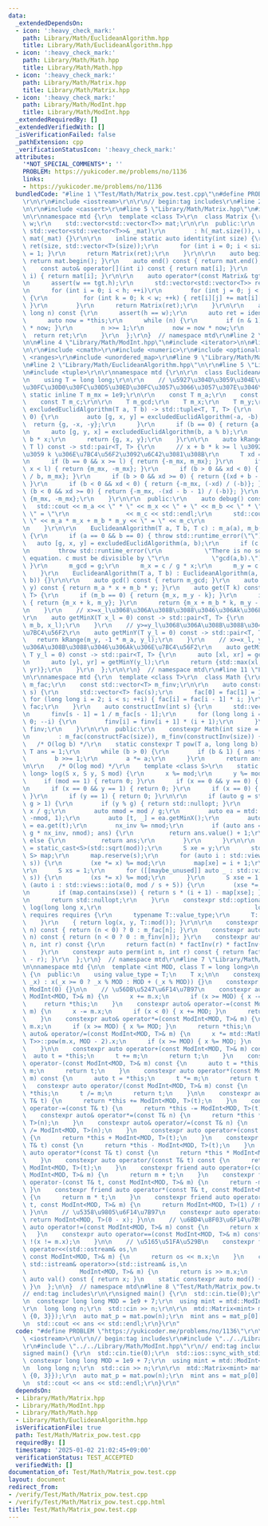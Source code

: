 ```yaml
---
data:
  _extendedDependsOn:
  - icon: ':heavy_check_mark:'
    path: Library/Math/EuclideanAlgorithm.hpp
    title: Library/Math/EuclideanAlgorithm.hpp
  - icon: ':heavy_check_mark:'
    path: Library/Math/Math.hpp
    title: Library/Math/Math.hpp
  - icon: ':heavy_check_mark:'
    path: Library/Math/Matrix.hpp
    title: Library/Math/Matrix.hpp
  - icon: ':heavy_check_mark:'
    path: Library/Math/ModInt.hpp
    title: Library/Math/ModInt.hpp
  _extendedRequiredBy: []
  _extendedVerifiedWith: []
  _isVerificationFailed: false
  _pathExtension: cpp
  _verificationStatusIcon: ':heavy_check_mark:'
  attributes:
    '*NOT_SPECIAL_COMMENTS*': ''
    PROBLEM: https://yukicoder.me/problems/no/1136
    links:
    - https://yukicoder.me/problems/no/1136
  bundledCode: "#line 1 \"Test/Math/Matrix_pow.test.cpp\"\n#define PROBLEM \"https://yukicoder.me/problems/no/1136\"\
    \r\n\r\n#include <iostream>\r\n\r\n// begin:tag includes\r\n#line 2 \"Library/Math/Matrix.hpp\"\
    \n\r\n#include <cassert>\r\n#line 5 \"Library/Math/Matrix.hpp\"\n#include <vector>\r\
    \n\r\nnamespace mtd {\r\n  template <class T>\r\n  class Matrix {\r\n    int h,\
    \ w;\r\n    std::vector<std::vector<T>> mat;\r\n\r\n  public:\r\n    Matrix(const\
    \ std::vector<std::vector<T>>& _mat)\r\n        : h(_mat.size()), w(_mat[0].size()),\
    \ mat(_mat) {}\r\n\r\n    inline static auto identity(int size) {\r\n      std::vector<std::vector<T>>\
    \ ret(size, std::vector<T>(size));\r\n      for (int i = 0; i < size; ++i) { ret[i][i]\
    \ = 1; }\r\n      return Matrix(ret);\r\n    }\r\n\r\n    auto begin() const {\
    \ return mat.begin(); }\r\n    auto end() const { return mat.end(); }\r\n\r\n\
    \    const auto& operator[](int i) const { return mat[i]; }\r\n    auto& operator[](int\
    \ i) { return mat[i]; }\r\n\r\n    auto operator*(const Matrix& tgt) const {\r\
    \n      assert(w == tgt.h);\r\n      std::vector<std::vector<T>> ret(h, std::vector<T>(tgt.w));\r\
    \n      for (int i = 0; i < h; ++i)\r\n        for (int j = 0; j < tgt.w; ++j)\
    \ {\r\n          for (int k = 0; k < w; ++k) { ret[i][j] += mat[i][k] * tgt[k][j];\
    \ }\r\n        }\r\n      return Matrix(ret);\r\n    }\r\n\r\n    auto pow(long\
    \ long n) const {\r\n      assert(h == w);\r\n      auto ret = identity(h);\r\n\
    \      auto now = *this;\r\n      while (n) {\r\n        if (n & 1) { ret = ret\
    \ * now; }\r\n        n >>= 1;\r\n        now = now * now;\r\n      }\r\n    \
    \  return ret;\r\n    }\r\n  };\r\n}  // namespace mtd\r\n#line 2 \"Library/Math/ModInt.hpp\"\
    \n\n#line 4 \"Library/Math/ModInt.hpp\"\n#include <iterator>\n\n#line 2 \"Library/Math/Math.hpp\"\
    \n\r\n#include <cmath>\r\n#include <numeric>\r\n#include <optional>\r\n#include\
    \ <ranges>\r\n#include <unordered_map>\r\n#line 9 \"Library/Math/Math.hpp\"\n\r\
    \n#line 2 \"Library/Math/EuclideanAlgorithm.hpp\"\n\r\n#line 5 \"Library/Math/EuclideanAlgorithm.hpp\"\
    \n#include <tuple>\r\n\r\nnamespace mtd {\r\n\r\n  class EuclideanAlgorithm {\r\
    \n    using T = long long;\r\n\r\n    // \u5927\u304D\u3059\u304E\u308B\u3068\u30AA\
    \u30FC\u30D0\u30FC\u30D5\u30ED\u30FC\u3057\u3066\u3057\u307E\u3046\r\n    const\
    \ static inline T m_mx = 1e9;\r\n\r\n    const T m_a;\r\n    const T m_b;\r\n\
    \    const T m_c;\r\n\r\n    T m_gcd;\r\n    T m_x;\r\n    T m_y;\r\n\r\n    auto\
    \ excludedEuclidAlgorithm(T a, T b) -> std::tuple<T, T, T> {\r\n      if (a <\
    \ 0) {\r\n        auto [g, x, y] = excludedEuclidAlgorithm(-a, -b);\r\n      \
    \  return {g, -x, -y};\r\n      }\r\n      if (b == 0) { return {a, 1, 0}; }\r\
    \n      auto [g, y, x] = excludedEuclidAlgorithm(b, a % b);\r\n      y -= a /\
    \ b * x;\r\n      return {g, x, y};\r\n    }\r\n\r\n    auto kRange(T x, T b,\
    \ T l) const -> std::pair<T, T> {\r\n      // x + b * k >= l \u3092\u6E80\u305F\
    \u3059 k \u306E\u7BC4\u56F2\u3092\u6C42\u3081\u308B\r\n      T xd = (l - x);\r\
    \n      if (b == 0 && x >= l) { return {-m_mx, m_mx}; }\r\n      if (b == 0 &&\
    \ x < l) { return {m_mx, -m_mx}; }\r\n      if (b > 0 && xd < 0) { return {xd\
    \ / b, m_mx}; }\r\n      if (b > 0 && xd >= 0) { return {(xd + b - 1) / b, m_mx};\
    \ }\r\n      if (b < 0 && xd < 0) { return {-m_mx, (-xd) / (-b)}; }\r\n      if\
    \ (b < 0 && xd >= 0) { return {-m_mx, -(xd - b - 1) / (-b)}; }\r\n      return\
    \ {m_mx, -m_mx};\r\n    }\r\n\r\n  public:\r\n    auto debug() const {\r\n   \
    \   std::cout << m_a << \" * \" << m_x << \" + \" << m_b << \" * \" << m_y <<\
    \ \" = \"\r\n                << m_c << std::endl;\r\n      std::cout << \"calc:\
    \ \" << m_a * m_x + m_b * m_y << \" = \" << m_c\r\n                << std::endl;\r\
    \n    }\r\n\r\n    EuclideanAlgorithm(T a, T b, T c) : m_a(a), m_b(b), m_c(c)\
    \ {\r\n      if (a == 0 && b == 0) { throw std::runtime_error(\"\"); }\r\n   \
    \   auto [g, x, y] = excludedEuclidAlgorithm(a, b);\r\n      if (c % g > 0) {\r\
    \n        throw std::runtime_error(\r\n            \"There is no solution to the\
    \ equation. c must be divisible by \"\r\n            \"gcd(a,b).\");\r\n     \
    \ }\r\n      m_gcd = g;\r\n      m_x = c / g * x;\r\n      m_y = c / g * y;\r\n\
    \    }\r\n    EuclideanAlgorithm(T a, T b) : EuclideanAlgorithm(a, b, std::gcd(a,\
    \ b)) {}\r\n\r\n    auto gcd() const { return m_gcd; }\r\n    auto get(T x, T\
    \ y) const { return m_a * x + m_b * y; }\r\n    auto get(T k) const -> std::pair<T,\
    \ T> {\r\n      if (m_b == 0) { return {m_x, m_y - k}; }\r\n      if (m_a == 0)\
    \ { return {m_x + k, m_y}; }\r\n      return {m_x + m_b * k, m_y - m_a * k};\r\
    \n    }\r\n    // x>=x_l\u3068\u306A\u308B\u3088\u3046\u306Ak\u306E\u7BC4\u56F2\
    \r\n    auto getMinX(T x_l = 0) const -> std::pair<T, T> {\r\n      return kRange(m_x,\
    \ m_b, x_l);\r\n    }\r\n    // y>=y_l\u3068\u306A\u308B\u3088\u3046\u306Ak\u306E\
    \u7BC4\u56F2\r\n    auto getMinY(T y_l = 0) const -> std::pair<T, T> {\r\n   \
    \   return kRange(m_y, -1 * m_a, y_l);\r\n    }\r\n    // x>=x_l, y>=y_l\u3068\
    \u306A\u308B\u3088\u3046\u306Ak\u306E\u7BC4\u56F2\r\n    auto getMin(T x_l = 0,\
    \ T y_l = 0) const -> std::pair<T, T> {\r\n      auto [xl, xr] = getMinX(x_l);\r\
    \n      auto [yl, yr] = getMinY(y_l);\r\n      return {std::max(xl, yl), std::min(xr,\
    \ yr)};\r\n    }\r\n  };\r\n\r\n}  // namespace mtd\r\n#line 11 \"Library/Math/Math.hpp\"\
    \n\r\nnamespace mtd {\r\n  template <class T>\r\n  class Math {\r\n    const std::vector<T>\
    \ m_fac;\r\n    const std::vector<T> m_finv;\r\n\r\n    auto constructFac(int\
    \ s) {\r\n      std::vector<T> fac(s);\r\n      fac[0] = fac[1] = 1;\r\n     \
    \ for (long long i = 2; i < s; ++i) { fac[i] = fac[i - 1] * i; }\r\n      return\
    \ fac;\r\n    }\r\n    auto constructInv(int s) {\r\n      std::vector<T> finv(s);\r\
    \n      finv[s - 1] = 1 / m_fac[s - 1];\r\n      for (long long i = s - 2; i >=\
    \ 0; --i) {\r\n        finv[i] = finv[i + 1] * (i + 1);\r\n      }\r\n      return\
    \ finv;\r\n    }\r\n\r\n  public:\r\n    constexpr Math(int size = 3 * static_cast<int>(1e6))\r\
    \n        : m_fac(constructFac(size)), m_finv(constructInv(size)) {}\r\n\r\n \
    \   /* O(log b) */\r\n    static constexpr T pow(T a, long long b) {\r\n     \
    \ T ans = 1;\r\n      while (b > 0) {\r\n        if (b & 1) { ans *= a; }\r\n\
    \        b >>= 1;\r\n        a *= a;\r\n      }\r\n      return ans;\r\n    }\r\
    \n\r\n    /* O(log mod) */\r\n    template <class S>\r\n    static constexpr std::optional<long\
    \ long> log(S x, S y, S mod) {\r\n      x %= mod;\r\n      y %= mod;\r\n\r\n \
    \     if (mod == 1) { return 0; }\r\n      if (x == 0 && y == 0) { return 1; }\r\
    \n      if (x == 0 && y == 1) { return 0; }\r\n      if (x == 0) { return std::nullopt;\
    \ }\r\n      if (y == 1) { return 0; }\r\n\r\n      if (auto g = std::gcd(x, mod);\
    \ g > 1) {\r\n        if (y % g) { return std::nullopt; }\r\n        auto nx =\
    \ x / g;\r\n        auto nmod = mod / g;\r\n        auto ea = mtd::EuclideanAlgorithm(nx,\
    \ -nmod, 1);\r\n        auto [t, _] = ea.getMinX();\r\n        auto [nx_inv, __]\
    \ = ea.get(t);\r\n        nx_inv %= nmod;\r\n        if (auto ans = log(x, y /\
    \ g * nx_inv, nmod); ans) {\r\n          return ans.value() + 1;\r\n        }\
    \ else {\r\n          return ans;\r\n        }\r\n      }\r\n\r\n      auto s\
    \ = static_cast<S>(std::sqrt(mod));\r\n      S xe = y;\r\n      std::unordered_map<S,\
    \ S> map;\r\n      map.reserve(s);\r\n      for (auto i : std::views::iota(0,\
    \ s)) {\r\n        (xe *= x) %= mod;\r\n        map[xe] = i + 1;\r\n      }\r\n\
    \r\n      S xs = 1;\r\n      for ([[maybe_unused]] auto _ : std::views::iota(0,\
    \ s)) {\r\n        (xs *= x) %= mod;\r\n      }\r\n      S xse = 1;\r\n      for\
    \ (auto i : std::views::iota(0, mod / s + 5)) {\r\n        (xse *= xs) %= mod;\r\
    \n        if (map.contains(xse)) { return s * (i + 1) - map[xse]; }\r\n      }\r\
    \n      return std::nullopt;\r\n    }\r\n    constexpr std::optional<long long>\
    \ log(long long x,\r\n                                           long long y)\
    \ requires requires {\r\n      typename T::value_type;\r\n      T::mod();\r\n\
    \    }\r\n    { return log(x, y, T::mod()); }\r\n\r\n    constexpr auto fact(int\
    \ n) const { return (n < 0) ? 0 : m_fac[n]; }\r\n    constexpr auto factInv(int\
    \ n) const { return (n < 0 ? 0 : m_finv[n]); }\r\n    constexpr auto comb(int\
    \ n, int r) const {\r\n      return fact(n) * factInv(r) * factInv(n - r);\r\n\
    \    }\r\n    constexpr auto perm(int n, int r) const { return fact(n) * factInv(n\
    \ - r); }\r\n  };\r\n}  // namespace mtd\r\n#line 7 \"Library/Math/ModInt.hpp\"\
    \n\nnamespace mtd {\n\n  template <int MOD, class T = long long>\n  class ModInt\
    \ {\n  public:\n    using value_type = T;\n    T x;\n\n    constexpr ModInt(T\
    \ _x) : x(_x >= 0 ? _x % MOD : MOD + (_x % MOD)) {}\n    constexpr ModInt() :\
    \ ModInt(0) {}\n\n    // \u56DB\u5247\u6F14\u7B97\n    constexpr auto& operator+=(const\
    \ ModInt<MOD, T>& m) {\n      x += m.x;\n      if (x >= MOD) { x -= MOD; }\n \
    \     return *this;\n    }\n    constexpr auto& operator-=(const ModInt<MOD, T>&\
    \ m) {\n      x -= m.x;\n      if (x < 0) { x += MOD; }\n      return *this;\n\
    \    }\n    constexpr auto& operator*=(const ModInt<MOD, T>& m) {\n      x *=\
    \ m.x;\n      if (x >= MOD) { x %= MOD; }\n      return *this;\n    }\n    constexpr\
    \ auto& operator/=(const ModInt<MOD, T>& m) {\n      x *= mtd::Math<ModInt<MOD,\
    \ T>>::pow(m.x, MOD - 2).x;\n      if (x >= MOD) { x %= MOD; }\n      return *this;\n\
    \    }\n\n    constexpr auto operator+(const ModInt<MOD, T>& m) const {\n    \
    \  auto t = *this;\n      t += m;\n      return t;\n    }\n    constexpr auto\
    \ operator-(const ModInt<MOD, T>& m) const {\n      auto t = *this;\n      t -=\
    \ m;\n      return t;\n    }\n    constexpr auto operator*(const ModInt<MOD, T>&\
    \ m) const {\n      auto t = *this;\n      t *= m;\n      return t;\n    }\n \
    \   constexpr auto operator/(const ModInt<MOD, T>& m) const {\n      auto t =\
    \ *this;\n      t /= m;\n      return t;\n    }\n\n    constexpr auto& operator+=(const\
    \ T& t) {\n      return *this += ModInt<MOD, T>(t);\n    }\n    constexpr auto&\
    \ operator-=(const T& t) {\n      return *this -= ModInt<MOD, T>(t);\n    }\n\
    \    constexpr auto& operator*=(const T& n) {\n      return *this *= ModInt<MOD,\
    \ T>(n);\n    }\n    constexpr auto& operator/=(const T& n) {\n      return *this\
    \ /= ModInt<MOD, T>(n);\n    }\n    constexpr auto operator+(const T& t) const\
    \ {\n      return *this + ModInt<MOD, T>(t);\n    }\n    constexpr auto operator-(const\
    \ T& t) const {\n      return *this - ModInt<MOD, T>(t);\n    }\n    constexpr\
    \ auto operator*(const T& t) const {\n      return *this * ModInt<MOD, T>(t);\n\
    \    }\n    constexpr auto operator/(const T& t) const {\n      return *this /\
    \ ModInt<MOD, T>(t);\n    }\n    constexpr friend auto operator+(const T& t, const\
    \ ModInt<MOD, T>& m) {\n      return m + t;\n    }\n    constexpr friend auto\
    \ operator-(const T& t, const ModInt<MOD, T>& m) {\n      return -m + t;\n   \
    \ }\n    constexpr friend auto operator*(const T& t, const ModInt<MOD, T>& m)\
    \ {\n      return m * t;\n    }\n    constexpr friend auto operator/(const T&\
    \ t, const ModInt<MOD, T>& m) {\n      return ModInt<MOD, T>(1) / m * t;\n   \
    \ }\n\n    // \u5358\u9805\u6F14\u7B97\n    constexpr auto operator-() const {\
    \ return ModInt<MOD, T>(0 - x); }\n\n    // \u6BD4\u8F03\u6F14\u7B97\n    constexpr\
    \ auto operator!=(const ModInt<MOD, T>& m) const {\n      return x != m.x;\n \
    \   }\n    constexpr auto operator==(const ModInt<MOD, T>& m) const {\n      return\
    \ !(x != m.x);\n    }\n\n    // \u5165\u51FA\u529B\n    constexpr friend std::ostream&\
    \ operator<<(std::ostream& os,\n                                             \
    \ const ModInt<MOD, T>& m) {\n      return os << m.x;\n    }\n    constexpr friend\
    \ std::istream& operator>>(std::istream& is,\n                               \
    \               ModInt<MOD, T>& m) {\n      return is >> m.x;\n    }\n\n    constexpr\
    \ auto val() const { return x; }\n    static constexpr auto mod() { return MOD;\
    \ }\n  };\n\n}  // namespace mtd\n#line 8 \"Test/Math/Matrix_pow.test.cpp\"\n\
    // end:tag includes\r\n\r\nsigned main() {\r\n  std::cin.tie(0);\r\n  std::ios::sync_with_stdio(0);\r\
    \n  constexpr long long MOD = 1e9 + 7;\r\n  using mint = mtd::ModInt<MOD>;\r\n\
    \r\n  long long n;\r\n  std::cin >> n;\r\n\r\n  mtd::Matrix<mint> mat({{-1, 1},\
    \ {0, 3}});\r\n  auto mat_p = mat.pow(n);\r\n  mint ans = mat_p[0][0] + mat_p[0][1];\r\
    \n  std::cout << ans << std::endl;\r\n}\r\n"
  code: "#define PROBLEM \"https://yukicoder.me/problems/no/1136\"\r\n\r\n#include\
    \ <iostream>\r\n\r\n// begin:tag includes\r\n#include \"../../Library/Math/Matrix.hpp\"\
    \r\n#include \"../../Library/Math/ModInt.hpp\"\r\n// end:tag includes\r\n\r\n\
    signed main() {\r\n  std::cin.tie(0);\r\n  std::ios::sync_with_stdio(0);\r\n \
    \ constexpr long long MOD = 1e9 + 7;\r\n  using mint = mtd::ModInt<MOD>;\r\n\r\
    \n  long long n;\r\n  std::cin >> n;\r\n\r\n  mtd::Matrix<mint> mat({{-1, 1},\
    \ {0, 3}});\r\n  auto mat_p = mat.pow(n);\r\n  mint ans = mat_p[0][0] + mat_p[0][1];\r\
    \n  std::cout << ans << std::endl;\r\n}\r\n"
  dependsOn:
  - Library/Math/Matrix.hpp
  - Library/Math/ModInt.hpp
  - Library/Math/Math.hpp
  - Library/Math/EuclideanAlgorithm.hpp
  isVerificationFile: true
  path: Test/Math/Matrix_pow.test.cpp
  requiredBy: []
  timestamp: '2025-01-02 21:02:45+09:00'
  verificationStatus: TEST_ACCEPTED
  verifiedWith: []
documentation_of: Test/Math/Matrix_pow.test.cpp
layout: document
redirect_from:
- /verify/Test/Math/Matrix_pow.test.cpp
- /verify/Test/Math/Matrix_pow.test.cpp.html
title: Test/Math/Matrix_pow.test.cpp
---
```

